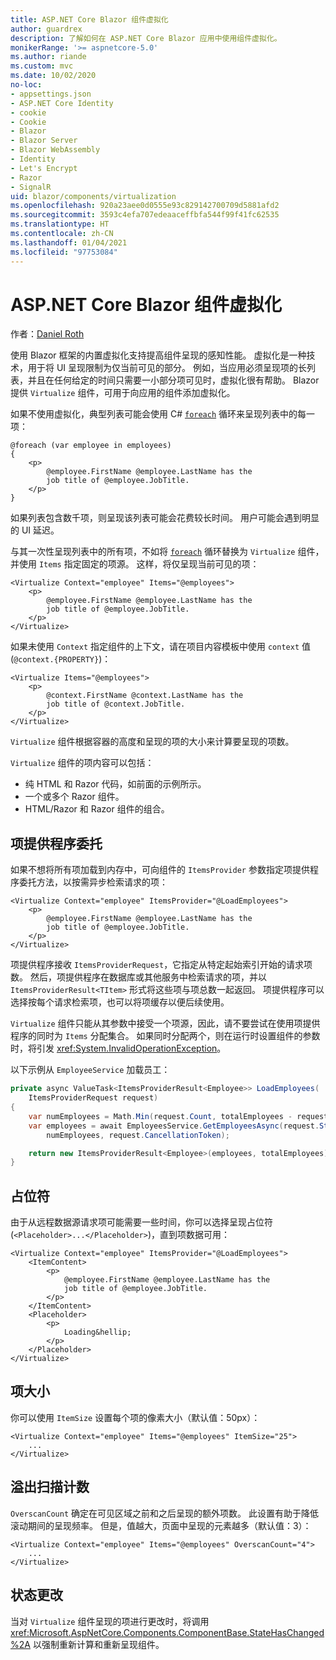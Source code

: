 ```yaml
---
title: ASP.NET Core Blazor 组件虚拟化
author: guardrex
description: 了解如何在 ASP.NET Core Blazor 应用中使用组件虚拟化。
monikerRange: '>= aspnetcore-5.0'
ms.author: riande
ms.custom: mvc
ms.date: 10/02/2020
no-loc:
- appsettings.json
- ASP.NET Core Identity
- cookie
- Cookie
- Blazor
- Blazor Server
- Blazor WebAssembly
- Identity
- Let's Encrypt
- Razor
- SignalR
uid: blazor/components/virtualization
ms.openlocfilehash: 920a23aee0d0555e93c829142700709d5881afd2
ms.sourcegitcommit: 3593c4efa707edeaaceffbfa544f99f41fc62535
ms.translationtype: HT
ms.contentlocale: zh-CN
ms.lasthandoff: 01/04/2021
ms.locfileid: "97753084"
---
```

# <a name="aspnet-core-no-locblazor-component-virtualization"></a>ASP.NET Core Blazor 组件虚拟化

作者：[Daniel Roth](https://github.com/danroth27)

使用 Blazor 框架的内置虚拟化支持提高组件呈现的感知性能。 虚拟化是一种技术，用于将 UI 呈现限制为仅当前可见的部分。 例如，当应用必须呈现项的长列表，并且在任何给定的时间只需要一小部分项可见时，虚拟化很有帮助。 Blazor 提供 `Virtualize` 组件，可用于向应用的组件添加虚拟化。

如果不使用虚拟化，典型列表可能会使用 C# [`foreach`](/dotnet/csharp/language-reference/keywords/foreach-in) 循环来呈现列表中的每一项：

```razor
@foreach (var employee in employees)
{
    <p>
        @employee.FirstName @employee.LastName has the 
        job title of @employee.JobTitle.
    </p>
}
```

如果列表包含数千项，则呈现该列表可能会花费较长时间。 用户可能会遇到明显的 UI 延迟。

与其一次性呈现列表中的所有项，不如将 [`foreach`](/dotnet/csharp/language-reference/keywords/foreach-in) 循环替换为 `Virtualize` 组件，并使用 `Items` 指定固定的项源。 这样，将仅呈现当前可见的项：

```razor
<Virtualize Context="employee" Items="@employees">
    <p>
        @employee.FirstName @employee.LastName has the 
        job title of @employee.JobTitle.
    </p>
</Virtualize>
```

如果未使用 `Context` 指定组件的上下文，请在项目内容模板中使用 `context` 值 (`@context.{PROPERTY}`)：

```razor
<Virtualize Items="@employees">
    <p>
        @context.FirstName @context.LastName has the 
        job title of @context.JobTitle.
    </p>
</Virtualize>
```

`Virtualize` 组件根据容器的高度和呈现的项的大小来计算要呈现的项数。

`Virtualize` 组件的项内容可以包括：

* 纯 HTML 和 Razor 代码，如前面的示例所示。
* 一个或多个 Razor 组件。
* HTML/Razor 和 Razor 组件的组合。

## <a name="item-provider-delegate"></a>项提供程序委托

如果不想将所有项加载到内存中，可向组件的 `ItemsProvider` 参数指定项提供程序委托方法，以按需异步检索请求的项：

```razor
<Virtualize Context="employee" ItemsProvider="@LoadEmployees">
    <p>
        @employee.FirstName @employee.LastName has the 
        job title of @employee.JobTitle.
    </p>
</Virtualize>
```

项提供程序接收 `ItemsProviderRequest`，它指定从特定起始索引开始的请求项数。 然后，项提供程序在数据库或其他服务中检索请求的项，并以 `ItemsProviderResult<TItem>` 形式将这些项与项总数一起返回。 项提供程序可以选择按每个请求检索项，也可以将项缓存以便后续使用。

`Virtualize` 组件只能从其参数中接受一个项源，因此，请不要尝试在使用项提供程序的同时为 `Items` 分配集合。 如果同时分配两个，则在运行时设置组件的参数时，将引发 <xref:System.InvalidOperationException>。

以下示例从 `EmployeeService` 加载员工：

```csharp
private async ValueTask<ItemsProviderResult<Employee>> LoadEmployees(
    ItemsProviderRequest request)
{
    var numEmployees = Math.Min(request.Count, totalEmployees - request.StartIndex);
    var employees = await EmployeesService.GetEmployeesAsync(request.StartIndex, 
        numEmployees, request.CancellationToken);

    return new ItemsProviderResult<Employee>(employees, totalEmployees);
}
```

## <a name="placeholder"></a>占位符

由于从远程数据源请求项可能需要一些时间，你可以选择呈现占位符 (`<Placeholder>...</Placeholder>`)，直到项数据可用：

```razor
<Virtualize Context="employee" ItemsProvider="@LoadEmployees">
    <ItemContent>
        <p>
            @employee.FirstName @employee.LastName has the 
            job title of @employee.JobTitle.
        </p>
    </ItemContent>
    <Placeholder>
        <p>
            Loading&hellip;
        </p>
    </Placeholder>
</Virtualize>
```

## <a name="item-size"></a>项大小

你可以使用 `ItemSize` 设置每个项的像素大小（默认值：50px）：

```razor
<Virtualize Context="employee" Items="@employees" ItemSize="25">
    ...
</Virtualize>
```

## <a name="overscan-count"></a>溢出扫描计数

`OverscanCount` 确定在可见区域之前和之后呈现的额外项数。 此设置有助于降低滚动期间的呈现频率。 但是，值越大，页面中呈现的元素越多（默认值：3）：

```razor
<Virtualize Context="employee" Items="@employees" OverscanCount="4">
    ...
</Virtualize>
```

## <a name="state-changes"></a>状态更改

当对 `Virtualize` 组件呈现的项进行更改时，将调用 <xref:Microsoft.AspNetCore.Components.ComponentBase.StateHasChanged%2A> 以强制重新计算和重新呈现组件。
